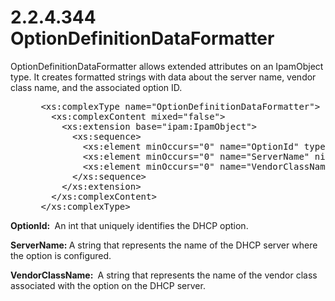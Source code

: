 <html dir="LTR" xmlns:mshelp="http://msdn.microsoft.com/mshelp" xmlns:ddue="http://ddue.schemas.microsoft.com/authoring/2003/5" xmlns:xlink="http://www.w3.org/1999/xlink" xmlns:tool="http://www.microsoft.com/tooltip">
 <body>
 <div id="header">
 <h1 class="heading">2.2.4.344 OptionDefinitionDataFormatter</h1>
 </div>
 <div id="mainSection">
 <div id="mainBody">
 <div id="allHistory" class="saveHistory"></div>
 <div id="sectionSection0" class="section" name="collapseableSection">
 

<p>OptionDefinitionDataFormatter allows extended attributes on an
IpamObject type. It creates formatted strings with data about the server name,
vendor class name, and the associated option ID.</p>

<dl>
<dd>
<div><pre> &lt;xs:complexType name=&quot;OptionDefinitionDataFormatter&quot;&gt;
   &lt;xs:complexContent mixed=&quot;false&quot;&gt;
     &lt;xs:extension base=&quot;ipam:IpamObject&quot;&gt;
       &lt;xs:sequence&gt;
         &lt;xs:element minOccurs=&quot;0&quot; name=&quot;OptionId&quot; type=&quot;xsd:int&quot; /&gt;
         &lt;xs:element minOccurs=&quot;0&quot; name=&quot;ServerName&quot; nillable=&quot;true&quot; type=&quot;xsd:string&quot; /&gt;
         &lt;xs:element minOccurs=&quot;0&quot; name=&quot;VendorClassName&quot; nillable=&quot;true&quot; type=&quot;xsd:string&quot; /&gt;
       &lt;/xs:sequence&gt;
     &lt;/xs:extension&gt;
   &lt;/xs:complexContent&gt;
 &lt;/xs:complexType&gt;
</pre></div>
</dd></dl>

<p><b>OptionId: </b> An int that uniquely identifies the
DHCP option.</p>

<p><b>ServerName: </b>A string that represents the name
of the DHCP server where the option is configured.</p>

<p><b>VendorClassName: </b> A string that represents the
name of the vendor class associated with the option on the DHCP server.</p>


 </div>
 </div>
 </div>
 </body>
</html>